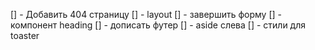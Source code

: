 [] - Добавить 404 страницу
[] - layout
[] - завершить форму
[] - компонент heading
[] - дописать футер
[] - aside слева
[] - стили для toaster